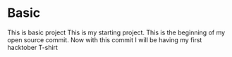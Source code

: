 # Basic
This is basic project
This is my starting project.
This is the beginning of my open source commit.
Now with this commit I will be having my first hacktober T-shirt 

